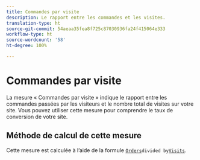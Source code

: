 ```yaml
---
title: Commandes par visite
description: Le rapport entre les commandes et les visites.
translation-type: ht
source-git-commit: 54aeaa35fea8f725c87030936fa24f415064e333
workflow-type: ht
source-wordcount: '58'
ht-degree: 100%

---
```



# Commandes par visite

La mesure « Commandes par visite » indique le rapport entre les commandes passées par les visiteurs et le nombre total de visites sur votre site. Vous pouvez utiliser cette mesure pour comprendre le taux de conversion de votre site.

## Méthode de calcul de cette mesure

Cette mesure est calculée à l’aide de la formule [`Orders`](orders.md)` divided by `[`Visits`](visits.md).
